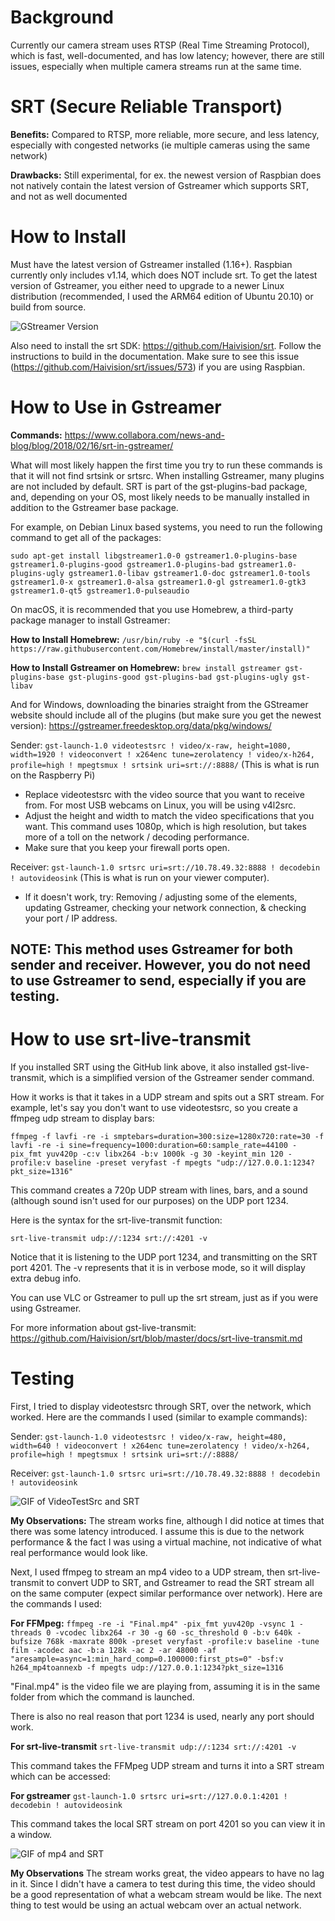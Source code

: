 # Background

Currently our camera stream uses RTSP (Real Time Streaming Protocol), which is fast, well-documented, and has low latency; however, there are still issues, especially when multiple camera streams run at the same time. 

# SRT (Secure Reliable Transport)
**Benefits:** Compared to RTSP, more reliable, more secure, and less latency, especially with congested networks (ie multiple cameras using the same network)

**Drawbacks:** Still experimental, for ex. the newest version of Raspbian does not natively contain the latest version of Gstreamer which supports SRT, and not as well documented

# How to Install
Must have the latest version of Gstreamer installed (1.16+). Raspbian currently only includes v1.14, which does NOT include srt. To get the latest version of Gstreamer, you either need to upgrade to a newer Linux distribution (recommended, I used the ARM64 edition of Ubuntu 20.10) or build from source.

![GStreamer Version](https://i.imgur.com/Wqv1SxY.png)

Also need to install the srt SDK: https://github.com/Haivision/srt. Follow the instructions to build in the documentation. Make sure to see this issue (https://github.com/Haivision/srt/issues/573) if you are using Raspbian.

# How to Use in Gstreamer
**Commands:** https://www.collabora.com/news-and-blog/blog/2018/02/16/srt-in-gstreamer/

What will most likely happen the first time you try to run these commands is that it will not find srtsink or srtsrc. When installing Gstreamer, many plugins are not included by default. SRT is part of the gst-plugins-bad package, and, depending on your OS, most likely needs to be manually installed in addition to the Gstreamer base package.

For example, on Debian Linux based systems, you need to run the following command to get all of the packages: 

`sudo apt-get install libgstreamer1.0-0 gstreamer1.0-plugins-base gstreamer1.0-plugins-good gstreamer1.0-plugins-bad gstreamer1.0-plugins-ugly gstreamer1.0-libav gstreamer1.0-doc gstreamer1.0-tools gstreamer1.0-x gstreamer1.0-alsa gstreamer1.0-gl gstreamer1.0-gtk3 gstreamer1.0-qt5 gstreamer1.0-pulseaudio`

On macOS, it is recommended that you use Homebrew, a third-party package manager to install Gstreamer:

**How to Install Homebrew:** `/usr/bin/ruby -e "$(curl -fsSL https://raw.githubusercontent.com/Homebrew/install/master/install)"`

**How to Install Gstreamer on Homebrew:** `brew install gstreamer gst-plugins-base gst-plugins-good gst-plugins-bad gst-plugins-ugly gst-libav`

And for Windows, downloading the binaries straight from the GStreamer website should include all of the plugins (but make sure you get the newest version): https://gstreamer.freedesktop.org/data/pkg/windows/ 

Sender: `gst-launch-1.0 videotestsrc ! video/x-raw, height=1080, width=1920 ! videoconvert ! x264enc tune=zerolatency ! video/x-h264, profile=high ! mpegtsmux ! srtsink uri=srt://:8888/` (This is what is run on the Raspberry Pi)

* Replace videotestsrc with the video source that you want to receive from. For most USB webcams on Linux, you will be using v4l2src.
* Adjust the height and width to match the video specifications that you want. This command uses 1080p, which is high resolution, but takes more of a toll on the network / decoding performance.
* Make sure that you keep your firewall ports open.

Receiver: `gst-launch-1.0 srtsrc uri=srt://10.78.49.32:8888 ! decodebin ! autovideosink` (This is what is run on your viewer computer).

* If it doesn't work, try: Removing / adjusting some of the elements, updating Gstreamer, checking your network connection, & checking your port / IP address.

## NOTE: This method uses Gstreamer for **both** sender and receiver. However, you do not need to use Gstreamer to send, especially if you are testing.

# How to use srt-live-transmit
If you installed SRT using the GitHub link above, it also installed gst-live-transmit, which is a simplified version of the Gstreamer sender command.

How it works is that it takes in a UDP stream and spits out a SRT stream. For example, let's say you don't want to use videotestsrc, so you create a ffmpeg udp stream to display bars:

`ffmpeg -f lavfi -re -i smptebars=duration=300:size=1280x720:rate=30 -f lavfi -re -i sine=frequency=1000:duration=60:sample_rate=44100 -pix_fmt yuv420p -c:v libx264 -b:v 1000k -g 30 -keyint_min 120 -profile:v baseline -preset veryfast -f mpegts "udp://127.0.0.1:1234?pkt_size=1316"`

This command creates a 720p UDP stream with lines, bars, and a sound (although sound isn't used for our purposes) on the UDP port 1234.

Here is the syntax for the srt-live-transmit function:

`srt-live-transmit udp://:1234 srt://:4201 -v`

Notice that it is listening to the UDP port 1234, and transmitting on the SRT port 4201. The -v represents that it is in verbose mode, so it will display extra debug info.

You can use VLC or Gstreamer to pull up the srt stream, just as if you were using Gstreamer.

For more information about gst-live-transmit: https://github.com/Haivision/srt/blob/master/docs/srt-live-transmit.md

# Testing 
First, I tried to display videotestsrc through SRT, over the network, which worked. Here are the commands I used (similar to example commands):

Sender: `gst-launch-1.0 videotestsrc ! video/x-raw, height=480, width=640 ! videoconvert ! x264enc tune=zerolatency ! video/x-h264, profile=high ! mpegtsmux ! srtsink uri=srt://:8888/`

Receiver: `gst-launch-1.0 srtsrc uri=srt://10.78.49.32:8888 ! decodebin ! autovideosink`

![GIF of VideoTestSrc and SRT](https://i.imgur.com/ef0PDpn.gif)

**My Observations:** The stream works fine, although I did notice at times that there was some latency introduced. I assume this is due to the network performance & the fact I was using a virtual machine, not indicative of what real performance would look like.

Next, I used ffmpeg to stream an mp4 video to a UDP stream, then srt-live-transmit to convert UDP to SRT, and Gstreamer to read the SRT stream all on the same computer (expect similar performance over network). Here are the commands I used:

**For FFMpeg:** `ffmpeg -re -i "Final.mp4" -pix_fmt yuv420p -vsync 1 -threads 0 -vcodec libx264 -r 30 -g 60 -sc_threshold 0 -b:v 640k -bufsize 768k -maxrate 800k -preset veryfast -profile:v baseline -tune film -acodec aac -b:a 128k -ac 2 -ar 48000 -af "aresample=async=1:min_hard_comp=0.100000:first_pts=0" -bsf:v h264_mp4toannexb -f mpegts udp://127.0.0.1:1234?pkt_size=1316`

"Final.mp4" is the video file we are playing from, assuming it is in the same folder from which the command is launched.

There is also no real reason that port 1234 is used, nearly any port should work.

**For srt-live-transmit**  `srt-live-transmit udp://:1234 srt://:4201 -v`

This command takes the FFMpeg UDP stream and turns it into a SRT stream which can be accessed:

**For gstreamer** `gst-launch-1.0 srtsrc uri=srt://127.0.0.1:4201 ! decodebin ! autovideosink`

This command takes the local SRT stream on port 4201 so you can view it in a window.

![GIF of mp4 and SRT](https://i.imgur.com/t3KqH43.gif)

**My Observations** The stream works great, the video appears to have no lag in it. Since I didn't have a camera to test during this time, the video should be a good representation of what a webcam stream would be like. The next thing to test would be using an actual webcam over an actual network. 






